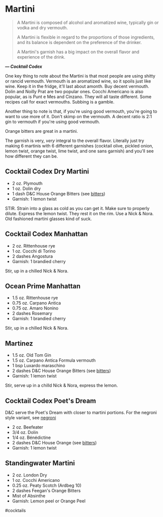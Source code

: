 # Martini

> A Martini is composed of alcohol and aromatized wine, typically gin or vodka
> and dry vermouth.
>
> A Martini is flexible in regard to the proportions of those ingredients, and
> its balance is dependent on the preference of the drinker.
>
> A Martini's garnish has a big impact on the overall flavor and experience of
> the drink.

***— Cocktail Codex***

One key thing to note about the Martini is that most people are using shitty or
rancid vermouth. Vermouth is an aromatized wine, so it spoils just like wine.
Keep it in the fridge, it'll last about amonth. Buy decent vermouth. Dolin and
Noilly Prat are two popular ones. Cocchi Americano is also popular, as is Punt e
Mes and Cinzano. They will all taste different. Some recipes call for exact
vermouths. Subbing is a gamble.

Another thing to note is that, if you're using good vermouth, you're going to
want to use more of it. Don't skimp on the vermouth. A decent ratio is 2:1 gin
to vermouth if you're using good vermouth.

Orange bitters are great in a martini.

The garnish is very, *very* integral to the overall flavor. Literally just try
making 6 martinis with 6 different garnishes (cocktail olive, pickled onion,
lemon twist, orange twist, lime twist, and one sans garnish) and you'll see how
different they can be.


## Cocktail Codex Dry Martini

- 2 oz. Plymouth
- 1 oz. Dolin dry
- 1 dash D&C House Orange Bitters (see [bitters](bitters.md))
- Garnish: 1 lemon twist

STIR. Strain into a glass as cold as you can get it. Make sure to properly
dilute. Express the lemon twist. They rest it on the rim. Use a Nick & Nora. Old
fashioned martini glasses kind of suck.


## Cocktail Codex Manhattan

- 2 oz. Rittenhouse rye
- 1 oz. Cocchi di Torino
- 2 dashes Angostura
- Garnish: 1 brandied cherry

Stir, up in a chilled Nick & Nora.

## Ocean Prime Manhattan

- 1.5 oz. Rittenhouse rye
- 0.75 oz. Carpano Antica
- 0.75 oz. Amaro Nonino
- 2 dashes Rosemary 
- Garnish: 1 brandied cherry

Stir, up in a chilled Nick & Nora.


## Martinez

- 1.5 oz. Old Tom Gin
- 1.5 oz. Carpano Antica Formula vermouth
- 1 bsp Luxardo maraschino
- 2 dashes D&C House Orange Bitters (see [bitters](bitters.md))
- Garnish: 1 lemon twist

Stir, serve up in a chilld Nick & Nora, express the lemon.


## Cocktail Codex Poet's Dream
D&C serve the Poet's Dream with closer to martini portions. For the negroni
style variant, see [negroni](negroni.md)

- 2 oz. Beefeater
- 3/4 oz. Dolin
- 1/4 oz. Bénédictine
- 2 dashes D&C House Orange (see [bitters](bitters.md))
- Garnish: 1 lemon twist


## Standingwater Martini

- 2 oz. London Dry
- 1 oz. Cocchi Americano
- 0.25 oz. Peaty Scotch (Ardbeg 10)
- 2 dashes Feegan's Orange Bitters
- Mist of Absinthe
- Garnish: Lemon peel or Orange Peel

#cocktails